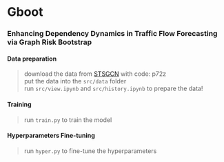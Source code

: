 # Gboot
### Enhancing Dependency Dynamics in Traffic Flow Forecasting via Graph Risk Bootstrap

#### Data preparation
> download the data from [STSGCN](https://pan.baidu.com/s/1ZPIiOM__r1TRlmY4YGlolw) with code: p72z  
> put the data into the `src/data` folder  
> run `src/view.ipynb` and `src/history.ipynb` to prepare the data! 

#### Training
> run `train.py` to train the model

#### Hyperparameters Fine-tuning
> run `hyper.py` to fine-tune the hyperparameters
